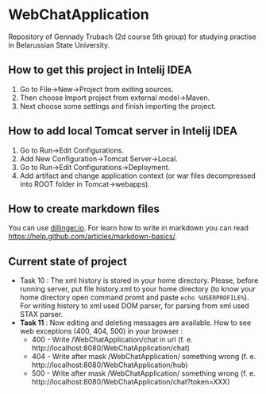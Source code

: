 # WebChatApplication

Repository of Gennady Trubach (2d course 5th group) for studying practise in Belarussian State University.

## How to get this project in Intelij IDEA

1. Go to File->New->Project from exiting sources.
2. Then choose Import project from external model->Maven.
3. Next choose some settings and finish importing the project.

## How to add local Tomcat server in Intelij IDEA

1. Go to Run->Edit Configurations.
2. Add New Configuration->Tomcat Server->Local.
3. Go to Run->Edit Configurations->Deployment.
4. Add artifact and change application context (or war files decompressed into ROOT folder in Tomcat->webapps).

## How to create markdown files

You can use [dillinger.io](http://dillinger.io/). For learn how to write in markdown you can read https://help.github.com/articles/markdown-basics/.

## Current state of project

* Task 10 :
The xml history is stored in your home directory. Please, before running server, put file history.xml to your home directory (to know your home directory open command promt and paste `echo %USERPROFILE%`).  
For writing history to xml used DOM parser, for parsing from xml used STAX parser.
* **Task 11** :
Now editing and deleting messages are available. How to see web exceptions (400, 404, 500) in your browser : 
    * 400 - Write /WebChatApplication/chat in url (f. e. http://localhost:8080/WebChatApplication/chat)
    * 404 - Write after mask /WebChatApplication/ something wrong (f. e. http://localhost:8080/WebChatApplication/hub)
    * 500 - Write after mask /WebChatApplication/ something wrong (f. e. http://localhost:8080/WebChatApplication/chat?token=XXX)